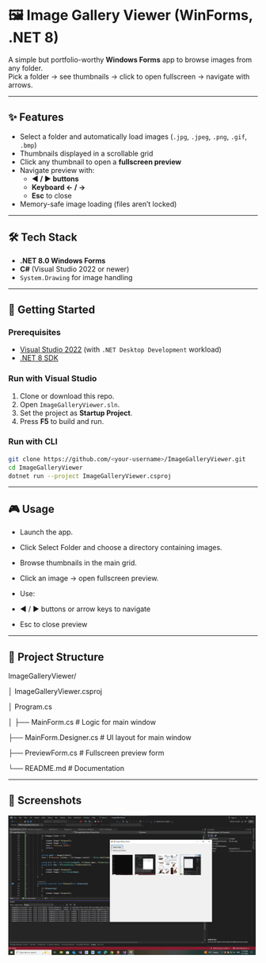 # 🖼 Image Gallery Viewer (WinForms, .NET 8)

A simple but portfolio-worthy **Windows Forms** app to browse images from any folder.  
Pick a folder → see thumbnails → click to open fullscreen → navigate with arrows.

---

## ✨ Features
- Select a folder and automatically load images (`.jpg`, `.jpeg`, `.png`, `.gif`, `.bmp`)
- Thumbnails displayed in a scrollable grid
- Click any thumbnail to open a **fullscreen preview**
- Navigate preview with:
  - **◀ / ▶ buttons**
  - **Keyboard ← / →**
  - **Esc** to close
- Memory-safe image loading (files aren’t locked)

---

## 🛠️ Tech Stack
- **.NET 8.0 Windows Forms**
- **C#** (Visual Studio 2022 or newer)
- `System.Drawing` for image handling

---

## 🚀 Getting Started

### Prerequisites
- [Visual Studio 2022](https://visualstudio.microsoft.com/vs/) (with `.NET Desktop Development` workload)  
- [.NET 8 SDK](https://dotnet.microsoft.com/en-us/download/dotnet/8.0)

### Run with Visual Studio
1. Clone or download this repo.
2. Open `ImageGalleryViewer.sln`.
3. Set the project as **Startup Project**.
4. Press **F5** to build and run.

### Run with CLI
```bash
git clone https://github.com/<your-username>/ImageGalleryViewer.git
cd ImageGalleryViewer
dotnet run --project ImageGalleryViewer.csproj
```
---

## 🎮 Usage

- Launch the app.

- Click Select Folder and choose a directory containing images.

- Browse thumbnails in the main grid.

- Click an image → open fullscreen preview.

- Use:

- ◀ / ▶ buttons or arrow keys to navigate

- Esc to close preview
---

##  📂 Project Structure

ImageGalleryViewer/

│   ImageGalleryViewer.csproj

│   Program.cs

│
├── MainForm.cs           # Logic for main window

├── MainForm.Designer.cs  # UI layout for main window

├── PreviewForm.cs        # Fullscreen preview form

└── README.md             # Documentation

---

## 📸 Screenshots 

<img src="./gallery.png" alt="Main Window" width="500"/>
